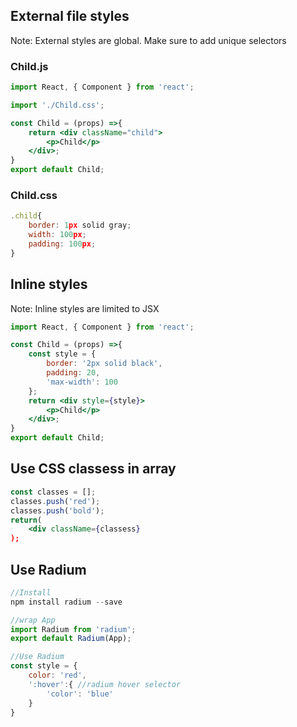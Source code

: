 ## External file styles
Note: External styles are global. Make sure to add unique selectors

### Child.js
```jsx
import React, { Component } from 'react';

import './Child.css';

const Child = (props) =>{
    return <div className="child">
        <p>Child</p>
    </div>;
}
export default Child;
```

### Child.css
```jsx
.child{
    border: 1px solid gray;
    width: 100px;
    padding: 100px;
}
```

## Inline styles
Note: Inline styles are limited to JSX

```jsx
import React, { Component } from 'react';

const Child = (props) =>{
    const style = {
        border: '2px solid black',
        padding: 20,
        'max-width': 100
    };
    return <div style={style}>
        <p>Child</p>
    </div>;
}
export default Child;
```

## Use CSS classess in array
```jsx
const classes = [];
classes.push('red');
classes.push('bold');
return(
    <div className={classess}
);
```

## Use Radium
```jsx
//Install
npm install radium --save

//wrap App
import Radium from 'radium';
export default Radium(App);

//Use Radium
const style = {
    color: 'red',
    ':hover':{ //radium hover selector
        'color': 'blue'
    }
}
